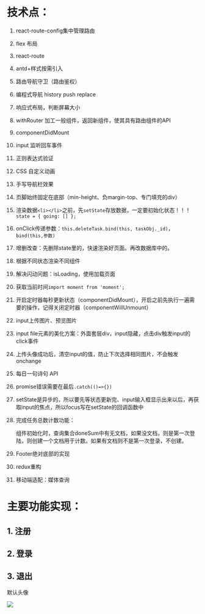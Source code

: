 # 技术点：

1. react-route-config集中管理路由

2. flex 布局

3. react-route

4. antd+样式按需引入

5. 路由导航守卫（路由鉴权）

6. 编程式导航 history push replace

7. 响应式布局，判断屏幕大小

8. withRouter 加工一般组件，返回新组件，使其具有路由组件的API

9. componentDidMount

10. input 监听回车事件

11. 正则表达式验证

12. CSS 自定义动画

13. 手写导航栏效果

14. 页脚始终固定在底部（min-height、负margin-top、专门填充的div）

15. 渲染数据`<li></li>`之前，先`setState`存放数据，一定要初始化状态！！！`state = { going: [] };`

16. onClick传递参数：`this.deleteTask.bind(this, taskObj._id)`，`bind(this,参数)`

17. 增删改查：先删除state里的，快速渲染好页面。再改数据库中的。

18. 根据不同状态渲染不同组件

19. 解决闪动问题：isLoading，使用加载页面

20. 获取当前时间`import moment from 'moment';`

21. 开启定时器每秒更新状态（componentDidMount），开启之前先执行一遍需要的操作，记得关闭定时器（componentWillUnmount）

22. input上传图片、预览图片

23. input file元素的美化方案：外面套层div，input隐藏，点击div触发input的click事件

24. 上传头像成功后，清空input的值，防止下次选择相同图片，不会触发onchange

25. 每日一句诗句 API

26. promise错误需要在最后`.catch(()=>{})`

27. setState是异步的，所以要先等状态更新完、input输入框显示出来以后，再获取input的焦点，所以focus写在setState的回调函数中

28. 完成任务总数计数功能：

    组件初始化时，查询集合doneSum中有无文档，如果没文档，则是第一次登陆，则创建一个文档用于计数。如果有文档则不是第一次登录，不创建。
    
29. Footer绝对底部的实现

30. redux重构

31. 移动端适配：媒体查询

# 主要功能实现：

## 1. 注册

## 2. 登录

## 3. 退出



默认头像

![](https://jack-img.oss-cn-hangzhou.aliyuncs.com/img/20210510203904.png)